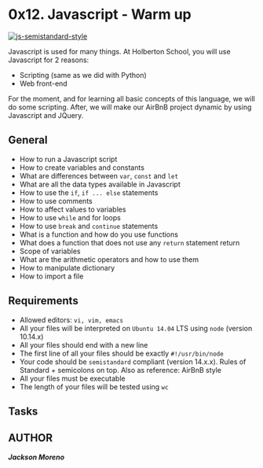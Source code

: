 # 0x12. Javascript - Warm up
[![js-semistandard-style](https://img.shields.io/badge/code%20style-semistandard-brightgreen.svg?style=flat-square)](https://github.com/standard/semistandard)



Javascript is used for many things. At Holberton School, you will use Javascript for 2 reasons:

+ Scripting (same as we did with Python)
+ Web front-end

For the moment, and for learning all basic concepts of this language, we will do some scripting. After, we will make our AirBnB project dynamic by using Javascript and JQuery.


## General


+ How to run a Javascript script
+ How to create variables and constants
+ What are differences between `var`, `const` and `let`
+ What are all the data types available in Javascript
+ How to use the `if`, `if ... else` statements
+ How to use comments
+ How to affect values to variables
+ How to use `while` and for loops
+ How to use `break` and `continue` statements
+ What is a function and how do you use functions
+ What does a function that does not use any `return` statement return
+ Scope of variables
+ What are the arithmetic operators and how to use them
+ How to manipulate dictionary
+ How to import a file


## Requirements


+ Allowed editors: `vi, vim, emacs`
+ All your files will be interpreted on `Ubuntu 14.04` LTS using `node` (version 10.14.x)
+ All your files should end with a new line
+ The first line of all your files should be exactly `#!/usr/bin/node`
+ Your code should be `semistandard` compliant (version 14.x.x). Rules of Standard + semicolons on top. Also as reference: AirBnB style
+ All your files must be executable
+ The length of your files will be tested using `wc`


## Tasks


## AUTHOR
**_Jackson Moreno_**
